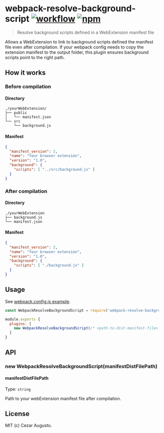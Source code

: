 [action-image]: https://github.com/cezaraugusto/webpack-resolve-background-script/workflows/CI/badge.svg
[action-url]: https://github.com/cezaraugusto/webpack-resolve-background-script/actions
[npm-image]: https://img.shields.io/npm/v/webpack-resolve-background-script.svg
[npm-url]: https://npmjs.org/package/webpack-resolve-background-script

# webpack-resolve-background-script [![workflow][action-image]][action-url] [![npm][npm-image]][npm-url]

> Resolve background scripts defined in a WebExtension manifest file

Allows a WebExtension to link to background scripts defined the manifest file even after compilation. If your webpack config needs to copy the extension manifest to the output folder, this plugin ensures background scripts point to the right path.

## How it works

### Before compilation

#### Directory

```
./yourWebExtension/
├── public
│   └── manifest.json
└── src
    └── background.js
```

#### Manifest

```json
{
  "manifest_version": 2,
  "name": "Your browser extension",
  "version": "1.0",
  "background": {
    "scripts": [ "../src/background.js" ]
  }
}
```

### After compilation

#### Directory

```
./yourWebExtension
├── background.js
└── manifest.json
```

#### Manifest

```json
{
  "manifest_version": 2,
  "name": "Your browser extension",
  "version": "1.0",
  "background": {
    "scripts": [ "./background.js" ]
  }
}
```

## Usage

See [webpack.config.js example](./fixtures/webpack.config.js).

```js
const WebpackResolveBackgroundScript = require('webpack-resolve-background-script')

module.exports {
  plugins: [
    new WebpackResolveBackgroundScript(/* <path-to-dist-manifest-file> */)
  ]
}

```
## API

### new WebpackResolveBackgroundScript(manifestDistFilePath)

#### manifestDistFilePath

Type: `string`

Path to your webExtension manifest file after compilation.

## License

MIT (c) Cezar Augusto.
